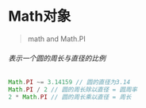 <!--
 * @作者: 14770137
 * @Date: 2022-09-29 22:35:47
-->
# Math对象

> math and Math.PI
###### 表示一个圆的周长与直径的比例
```js
Math.PI ~= 3.14159 // 圆的直径为3.14
Math.PI / 2 // 圆的周长除以直径 = 圆周率
2 * Math.PI // 圆的周长乘以直径 = 周长

```